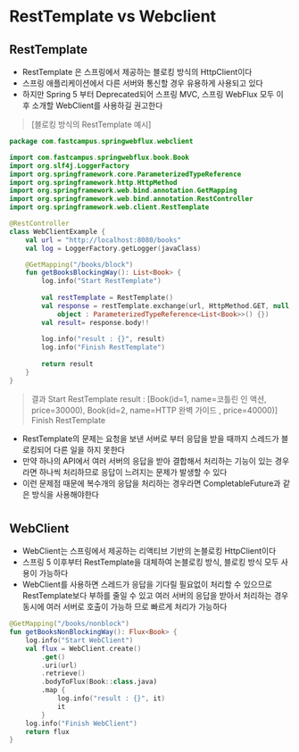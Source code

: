 # RestTemplate vs Webclient

## RestTemplate

- RestTemplate 은 스프링에서 제공하는 블로킹 방식의 HttpClient이다
- 스프링 애플리케이션에서 다른 서버와 통신할 경우 유용하게 사용되고 있다
- 하지만 Spring 5 부터 Deprecated되어 스프링 MVC, 스프링 WebFlux 모두 이후 소개할 WebClient를 사용하길 권고한다

> [블로킹 방식의 RestTemplate 예시]
```kotlin
package com.fastcampus.springwebflux.webclient

import com.fastcampus.springwebflux.book.Book
import org.slf4j.LoggerFactory
import org.springframework.core.ParameterizedTypeReference
import org.springframework.http.HttpMethod
import org.springframework.web.bind.annotation.GetMapping
import org.springframework.web.bind.annotation.RestController
import org.springframework.web.client.RestTemplate

@RestController
class WebClientExample {
    val url = "http://localhost:8080/books"
    val log = LoggerFactory.getLogger(javaClass)

    @GetMapping("/books/block")
    fun getBooksBlockingWay(): List<Book> {
        log.info("Start RestTemplate")
        
        val restTemplate = RestTemplate()
        val response = restTemplate.exchange(url, HttpMethod.GET, null,
            object : ParameterizedTypeReference<List<Book>>() {})
        val result= response.body!!
        
        log.info("result : {}", result)
        log.info("Finish RestTemplate")
        
        return result
    }
}
```

> 결과
> Start RestTemplate
> result : [Book(id=1, name=코틀린 인 액션, price=30000), Book(id=2, name=HTTP 완벽 가이드 , price=40000)]
> Finish RestTemplate

- RestTemplate의 문제는 요청을 보낸 서버로 부터 응답을 받을 때까지 스레드가 블로킹되어 다른 일을 하지 못한다
- 만약 하나의 API에서 여러 서버의 응답을 받아 결합해서 처리하는 기능이 있는 경우라면 하나씩 처리하므로 응답이 느려지는 문제가 발생할 수 있다
- 이런 문제점 때문에 복수개의 응답을 처리하는 경우라면 CompletableFuture과 같은 방식을 사용해야한다

# 

## WebClient

- WebClient는 스프링에서 제공하는 리액티브 기반의 논블로킹 HttpClient이다
- 스프링 5 이후부터 RestTemplate을 대체하여 논블로킹 방식, 블로킹 방식 모두 사용이 가능하다
- WebClient를 사용하면 스레드가 응답을 기다릴 필요없이 처리할 수 있으므로 RestTemplate보다 부하를 줄일 수 있고 여러 서버의 응답을 받아서 처리하는 경우 동시에 여러 서버로 호출이 가능하 므로 빠르게 처리가 가능하다

```kotlin
@GetMapping("/books/nonblock")
fun getBooksNonBlockingWay(): Flux<Book> {
    log.info("Start WebClient")
    val flux = WebClient.create()
        .get()
        .uri(url)
        .retrieve()
        .bodyToFlux(Book::class.java)
        .map {
            log.info("result : {}", it)
            it
        }
    log.info("Finish WebClient")
    return flux
}
```

